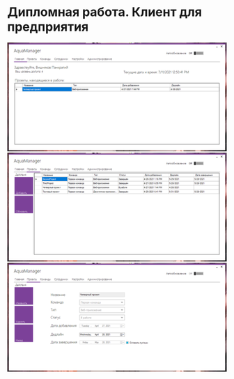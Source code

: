 # Дипломная работа. Клиент для предприятия
![Image alt](https://github.com/windowsdelete/pics/raw/main/6.png)
![Image alt](https://github.com/windowsdelete/pics/raw/main/7.png)
![Image alt](https://github.com/windowsdelete/pics/raw/main/8.png)
